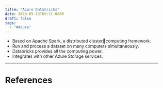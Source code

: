 ```yaml
---
title: "Azure Databricks"
date: 2023-05-13T09:11-0800
draft: false
tags: 
  - "#Azure"
---
```

- Based on Apache Spark, a distributed clustercomputing framework.
- Run and process a dataset on many computers simultaneously.
- Databricks provides all the computing power.
- Integrates with other Azure Storage services.

---
# References
